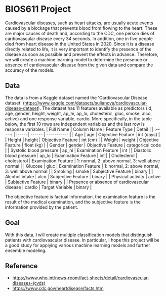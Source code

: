 # BIOS611 Project

Cardiovascular diseases, such as heart attacks, are usually acute events caused by a blockage that prevents blood from flowing to the heart. These are major causes of death and, according to the CDC, one person dies of cardiovascular disease every 34 seconds. In addition, one in five people died from heart disease in the United States in 2020. Since it is a disease directly related to life, it is very important to identify the presence of the disease as soon as possible and prevent the effects in advance. Therefore, we will create a machine learning model to determine the presence or absence of cardiovascular disease from the given data and compare the accuracy of the models.

## Data
The data is from a Kaggle dataset named the 'Cardiovascular Disease dataset' (https://www.kaggle.com/datasets/sulianova/cardiovascular-disease-dataset). The dataset has 11 features available as predictors (id, age, gender, height, weight, ap_hi, ap_lo, cholesterol, gluc, smoke, alco, active) and one response variable, cardio. More specifically, in the table below, the first 10 rows are independent variables and the last row is response variables.
| Full Name | Column Name | Feature Type | Detail |
| :-----: | :----: | ------ | ----------- |
| Age | age | Objective Feature | int (days) |
| Height | height | Objective Feature | int (cm) |
| Weight | weight | Objective Feature | float (kg) |
| Gender | gender | Objective Feature | categorical code |
| Systolic blood pressure | ap_hi | Examination Feature | int |
| Diastolic blood pressure | ap_lo | Examination Feature | int |
| Cholesterol | cholesterol | Examination Feature | 1: normal, 2: above normal, 3: well above normal |
| Glucose | gluc | Examination Feature | 1: normal, 2: above normal, 3: well above normal |
| Smoking | smoke | Subjective Feature | binary |
| Alcohol intake | alco | Subjective Feature | binary |
| Physical activity | active | Subjective Feature | binary |
| Presence or absence of cardiovascular disease | cardio | Target Variable | binary |

The objective feature is factual information, the examination feature is the result of the medical examination, and the subjective feature is the information provided by the patient.

## Goal
With this data, I will create multiple classification models that distinguish patients with cardiovascular disease.  In particular, I hope this project will be a good study for applying various machine learning models and further ensemble modeling.

## Reference
* https://www.who.int/news-room/fact-sheets/detail/cardiovascular-diseases-(cvds)
* https://www.cdc.gov/heartdisease/facts.htm

